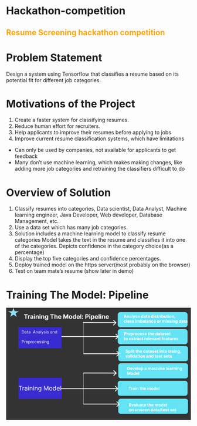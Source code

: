 # Hackathon-competition

<h2 style="color:orange">Resume Screening hackathon competition</h2>

# Problem Statement

Design a system using Tensorflow that classifies a resume based on its potential fit for different job categories.

# Motivations of the Project
 
1. Create a faster system for classifying resumes.
2. Reduce human effort for recruiters.
3. Help applicants to improve their resumes before applying to jobs
4. Improve current resume classification systems, which have limitations
  - Can only be used by companies, not available for applicants to get feedback
  - Many don’t use machine learning, which makes making changes, like adding more job categories and retraining the classifiers difficult to do



# Overview of Solution

1) Classify resumes into categories, Data scientist, Data Analyst, Machine learning engineer, Java Developer, Web developer, Database Management, etc.
2) Use a data set which has many job categories.
3) Solution includes a machine learning model to classify resume categories
     Model takes the text in the resume and classifies it into one of the categories.
     Depicts confidence in the category choice(as a percentage) 
4) Display the top five categories and confidence percentages.
5) Deploy trained model on the https server(most probably on the browser)
6) Test on team mate’s resume (show later in demo)


# Training The Model: Pipeline

<img src="connector/static/model_pipeline.png" alt="Model pipeline">


